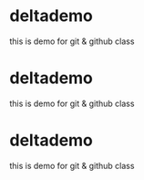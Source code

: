 # deltademo
this is demo for git &amp; github class
# deltademo
this is demo for git &amp; github class
# deltademo
this is demo for git &amp; github class